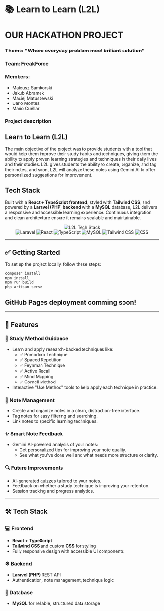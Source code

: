# 📚 Learn to Learn (L2L)

# OUR HACKATHON PROJECT
### Theme: "Where everyday problem meet briliant solution"
### Team: FreakForce
### Members: 
- Mateusz Samborski
- Jakub Abramek 
- Maciej Matuszewski
- Dario Montes
- Mario Cuéllar

### Project description
## **Learn to Learn (L2L)**
The main objective of the project was to provide students with a tool that would help them improve their study habits and techniques, giving them the ability to apply proven learning strategies and techniques in their daily lives and their studies. L2L gives students the ability to create, organize, and tag their notes, and soon, L2L will analyze these notes using Gemini AI to offer personalized suggestions for improvement.

## **Tech Stack**
Built with a **React + TypeScript frontend**, styled with **Tailwind CSS**, and powered by a **Laravel (PHP) backend** with a **MySQL** database, L2L delivers a responsive and accessible learning experience. Continuous integration and clean architecture ensure it remains scalable and maintainable.

<p align="center">
  <img src="https://img.shields.io/badge/-TECH%20STACK-%23007ACC?style=for-the-badge&logo=appveyor&logoColor=white" alt="L2L Tech Stack">
  <br>
  <img src="https://img.shields.io/badge/Laravel-FF2D20?style=flat&logo=laravel&logoColor=white" alt="Laravel">
  <img src="https://img.shields.io/badge/React-61DAFB?style=flat&logo=react&logoColor=black" alt="React">
  <img src="https://img.shields.io/badge/TypeScript-3178C6?style=flat&logo=typescript&logoColor=white" alt="TypeScript">
  <img src="https://img.shields.io/badge/MySQL-00758F?style=flat&logo=mysql&logoColor=white" alt="MySQL">
  <img src="https://img.shields.io/badge/Tailwind_CSS-06B6D4?style=flat&logo=tailwind-css&logoColor=white" alt="Tailwind CSS">
  <img src="https://img.shields.io/badge/CSS-1572B6?style=flat&logo=css3&logoColor=white" alt="CSS">
</p>

---

## ✅ Getting Started

To set up the project locally, follow these steps:

```bash
composer install
npm install
npm run build
php artisan serve
```

## GitHub Pages deployment comming soon!
---
## 🚀 Features

### 🧠 Study Method Guidance
- Learn and apply research-backed techniques like:
  - ✅ Pomodoro Technique
  - ✅ Spaced Repetition
  - ✅ Feynman Technique
  - ✅ Active Recall
  - ✅ Mind Mapping
  - ✅ Cornell Method
- Interactive "Use Method" tools to help apply each technique in practice.

### 📝 Note Management
- Create and organize notes in a clean, distraction-free interface.
- Tag notes for easy filtering and searching.
- Link notes to specific learning techniques.

### ✨ Smart Note Feedback 
- Gemini AI-powered analysis of your notes:
  - Get personalized tips for improving your note quality.
  - See what you've done well and what needs more structure or clarity.

### 🔍 Future Improvements
- AI-generated quizzes tailored to your notes.
- Feedback on whether a study technique is improving your retention.
- Session tracking and progress analytics.

---

## 🛠️ Tech Stack

### 💻 Frontend
- **React + TypeScript**
- **Tailwind CSS** and custom **CSS** for styling
- Fully responsive design with accessible UI components

### ⚙️ Backend
- **Laravel (PHP)** REST API
- Authentication, note management, technique logic

### 💾 Database
- **MySQL** for reliable, structured data storage
